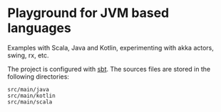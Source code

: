 Playground for JVM based languages
==================================

Examples with Scala, Java and Kotlin, experimenting with akka actors, swing, rx, etc.

The project is configured with [sbt](https://github.com/sbt).
The sources files are stored in the following directories: 
```
src/main/java
src/main/kotlin
src/main/scala
```
